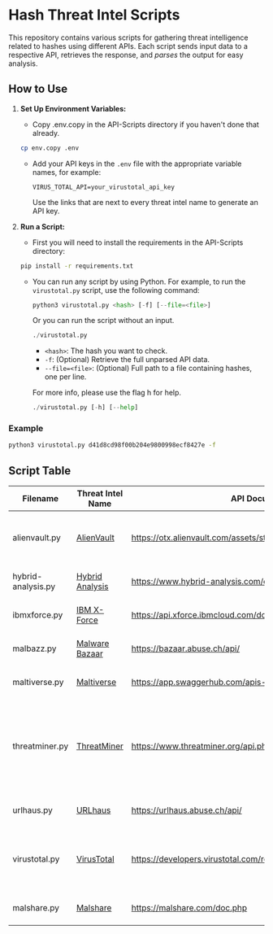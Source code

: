 # Hash Threat Intel Scripts

This repository contains various scripts for gathering threat intelligence related to hashes using different APIs. Each script sends input data to a respective API, retrieves the response, and _parses_ the output for easy analysis.

## How to Use

1. **Set Up Environment Variables:**
   - Copy .env.copy in the API-Scripts directory if you haven't done that already.
    ```bash
    cp env.copy .env
    ```

   - Add your API keys in the `.env` file with the appropriate variable names, for example:
     ```
     VIRUS_TOTAL_API=your_virustotal_api_key
     ```
     Use the links that are next to every threat intel name to generate an API key.

2. **Run a Script:**
   - First you will need to install the requirements in the API-Scripts directory:
    ```bash
    pip install -r requirements.txt
    ```
    
   - You can run any script by using Python. For example, to run the `virustotal.py` script, use the following command:
     ```python
     python3 virustotal.py <hash> [-f] [--file=<file>]
     ```
     Or you can run the script without an input.
     ```python
     ./virustotal.py
     ```

     - `<hash>`: The hash you want to check.
     - `-f`: (Optional) Retrieve the full unparsed API data.
     - `--file=<file>`: (Optional) Full path to a file containing hashes, one per line.

     For more info, please use the flag h for help.
     ```python
     ./virustotal.py [-h] [--help]
     ```

### Example

```bash
python3 virustotal.py d41d8cd98f00b204e9800998ecf8427e -f
```

## Script Table

| Filename            | Threat Intel Name                           | API Documentation                                                                 | Flags                              | Notes                                                                                     |
|---------------------|---------------------------------------------|-----------------------------------------------------------------------------------|------------------------------------|-------------------------------------------------------------------------------------------|
| alienvault.py       | [AlienVault](https://otx.alienvault.com/)   | https://otx.alienvault.com/assets/static/external_api.html#api_v1_search           | -h, -f, -g, -s, -a, --file=<file> |                                                                                           |
| hybrid-analysis.py  | [Hybrid Analysis](https://www.hybrid-analysis.com/) | https://www.hybrid-analysis.com/docs/api/v2                                        | -h, -f, --file=<file>               |                                                                                       |
| ibmxforce.py        | [IBM X-Force](https://exchange.xforce.ibmcloud.com/) | https://api.xforce.ibmcloud.com/doc/                                              | -h, -f, --file=<file>               |                                                                                           |
| malbazz.py          | [Malware Bazaar](https://bazaar.abuse.ch/)           | https://bazaar.abuse.ch/api/                                                         | -h, -f, --file=<file>               |                                                                                           |
| maltiverse.py       | [Maltiverse](https://www.maltiverse.com/)   | https://app.swaggerhub.com/apis-docs/maltiverse/api/1.1.2                          | -h, -f, --file=<file>               |                                                                                           |
| threatminer.py      | [ThreatMiner](https://www.threatminer.org/) | https://www.threatminer.org/api.php                                                | -h, -f, -w, -d, -u, -r, -s, -t, -a, --file=<file> |     Registry keys flag need parsing                                                                                  |
| urlhaus.py          | [URLhaus](https://urlhaus.abuse.ch/)        | https://urlhaus.abuse.ch/api/                                                      | -h, -f, --file=<file>               |                                                                                           |
| virustotal.py       | [VirusTotal](https://www.virustotal.com/)   | https://developers.virustotal.com/reference                                        | -h, -f, -a, -b, -g, --s, --file=<file>               |                                                                                        |
| malshare.py       | [Malshare](https://malshare.com/)   | https://malshare.com/doc.php                                        | -h, -f, --file=<file>               |                                                                                        |
